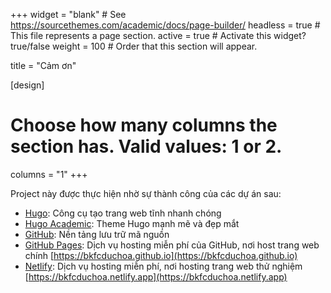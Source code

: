 +++
widget = "blank"  # See https://sourcethemes.com/academic/docs/page-builder/
headless = true  # This file represents a page section.
active = true  # Activate this widget? true/false
weight = 100  # Order that this section will appear.

title = "Cảm ơn"

[design]
# Choose how many columns the section has. Valid values: 1 or 2.
columns = "1"
+++

Project này được thực hiện nhờ sự thành công của các dự án sau:

- [Hugo](https://gohugo.io/): Công cụ tạo trang web tĩnh nhanh chóng
- [Hugo Academic](https://sourcethemes.com/academic/): Theme Hugo mạnh mẽ và đẹp mắt
- [GitHub](https://github.com): Nền tảng lưu trữ mã nguồn
- [GitHub Pages](https://pages.github.com): Dịch vụ hosting miễn phí của GitHub, nơi host trang web chính [https://bkfcduchoa.github.io](https://bkfcduchoa.github.io)
- [Netlify](https://www.netlify.com): Dịch vụ hosting miễn phí, nơi hosting trang web thử nghiệm [https://bkfcduchoa.netlify.app](https://bkfcduchoa.netlify.app)